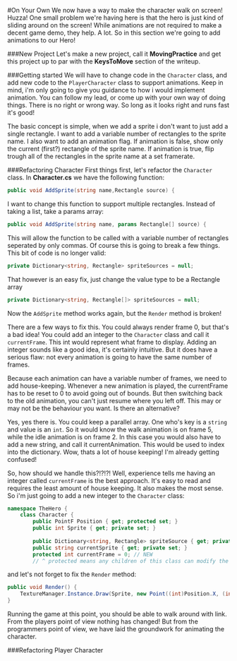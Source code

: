 #On Your Own
We now have a way to make the character walk on screen! Huzza! One small problem we're having here is that the hero is just kind of sliding around on the screen! While animations are not required to make a decent game demo, they help. A lot. So in this section we're going to add animations to our Hero!

###New Project
Let's make a new project, call it **MovingPractice** and get this project up to par with the **KeysToMove** section of the writeup.

###Getting started
We will have to change code in the ```Character``` class, and add new code to the ```PlayerCharacter``` class to support animations. Keep in mind, i'm only going to give you guidance to how i would implement animation. You can follow my lead, or come up with your own way of doing things. There is no right or wrong way. So long as it looks right and runs fast it's good!

The basic concept is simple, when we add a sprite i don't want to just add a single rectangle. I want to add a variable number of rectangles to the sprite name. I also want to add an animation flag. If animation is false, show only the current (first?) rectangle of the sprite name. If animation is true, flip trough all of the rectangles in the sprite name at a set framerate.

###Refactoring Character
First things first, let's refactor the ```Character``` class. In **Character.cs** we have the following function:

```cs
public void AddSprite(string name,Rectangle source) {
```

I want to change this function to support multiple rectangles. Instead of taking a list, take a params array:

```cs
public void AddSprite(string name, params Rectangle[] source) {
```

This will allow the function to be called with a variable number of rectangles seperated by only commas. Of course this is going to break a few things. This bit of code is no longer valid:

```cs
private Dictionary<string, Rectangle> spriteSources = null;
```

That however is an easy fix, just change the value type to be a Rectangle array

```cs
private Dictionary<string, Rectangle[]> spriteSources = null;
```

Now the ```AddSprite``` method works again, but the ```Render``` method is broken!

There are a few ways to fix this. You could always render frame 0, but that's a bad idea! You could add an integer to the ```Character``` class and call it ```currentFrame```. This int would represent what frame to display. Adding an integer sounds like a good idea, it's certainly intuitive. But it does have a serious flaw: not every animation is going to have the same number of frames.

Because each animation can have a variable number of frames, we need to add house-keeping. Whenever a new animation is played, the currentFrame has to be reset to 0 to avoid going out of bounds. But then switching back to the old animation, you can't just resume where you left off. This may or may not be the behaviour you want. Is there an alternative?

Yes, yes there is. You could keep a parallel array. One who's key is a ```string``` and value is an ```int```. So it would know the walk animation is on frame 5, while the idle animation is on frame 2. In this case you would also have to add a new string, and call it currentAnimation. This would be used to index into the dictionary. Wow, thats a lot of house keeping! I'm already getting confused!

So, how should we handle this?!?!?! Well, experience tells me having an integer called ```currentFrame``` is the best approach. It's easy to read and requires the least amount of house keeping. It also makes the most sense. So i'm just going to add a new integer to the ```Character``` class:

```cs
namespace TheHero {
    class Character {
        public PointF Position { get; protected set; }
        public int Sprite { get; private set; }
        
        public Dictionary<string, Rectangle> spriteSource { get; private set; }
        public string currentSprite { get; private set; }
        protected int currentFrame = 0; // NEW
        // ^ protected means any children of this class can modify the variable
```

and let's not forget to fix the ```Render``` method:

```cs
public void Render() {
    TextureManager.Instance.Draw(Sprite, new Point((int)Position.X, (int)Position.Y), 1.0f, spriteSources[currentSprite][currentFrame]);
}
```

Running the game at this point, you should be able to walk around with link. From the players point of view nothing has changed! But from the programmers point of view, we have laid the groundwork for animating the character.

###Refactoring Player Character